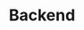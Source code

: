 ---
title: "Backend"
technologies:
    - nombre: "NodeJS"
      imagen: "/TechIcons/icons-nodeJs.svg"

    - nombre: "Firebase" 
      imagen: "/TechIcons/icons-firebase.svg"
    
    - nombre: "Supabase" 
      imagen: "/TechIcons/supabase.svg"
    
    - nombre: "PostgreSQL" 
      imagen: "/TechIcons/postgresql.svg"
    
    - nombre: "Neon" 
      imagen: "/TechIcons/neon.svg"
---